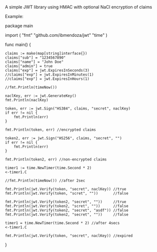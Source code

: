 A simple JWT library using HMAC with optional NaCl encryption of claims

Example:

package main

import (
	"fmt"
	"github.com/ibmendoza/jwt"
	"time"
)

func main() {

	claims := make(map[string]interface{})
	claims["sub"] = "1234567890"
	claims["name"] = "John Doe"
	claims["admin"] = true
	claims["exp"] = jwt.ExpiresInSeconds(3)
	//claims["exp"] = jwt.ExpiresInMinutes(1)
	//claims["exp"] = jwt.ExpiresInHours(1)

	//fmt.Println(timeNow())

	naclKey, err := jwt.GenerateKey()
	fmt.Println(naclKey)

	token, err := jwt.Sign("HS384", claims, "secret", naclKey)
	if err != nil {
		fmt.Println(err)
	}

	fmt.Println(token, err) //encrypted claims

	token2, err := jwt.Sign("HS256", claims, "secret", "")
	if err != nil {
		fmt.Println(err)
	}

	fmt.Println(token2, err) //non-encrypted claims

	timer1 := time.NewTimer(time.Second * 2)
	<-timer1.C

	//fmt.Println(timeNow()) //after 2sec

	fmt.Println(jwt.Verify(token, "secret", naclKey)) //true
	fmt.Println(jwt.Verify(token, "scret", ""))       //false

	fmt.Println(jwt.Verify(token2, "secret", ""))     //true
	fmt.Println(jwt.Verify(token2, "scret", ""))      //false
	fmt.Println(jwt.Verify(token2, "secret", "asdf")) //false
	fmt.Println(jwt.Verify(token2, "secret", ""))     //false

	timer1 = time.NewTimer(time.Second * 2) //after 4secs
	<-timer1.C

	fmt.Println(jwt.Verify(token, "secret", naclKey)) //expired
}
